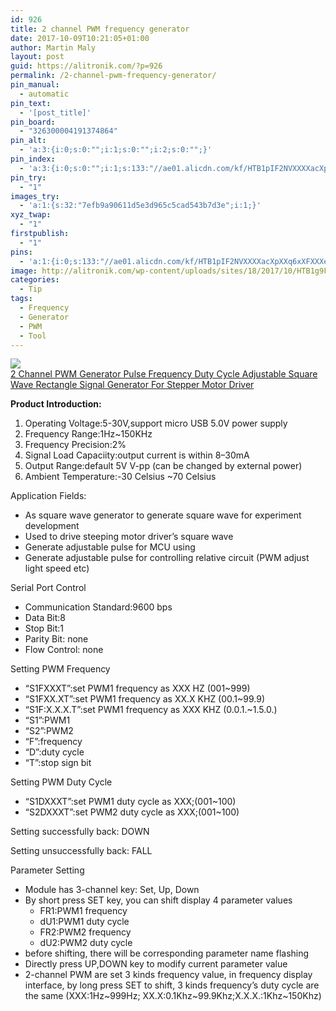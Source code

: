 ```yaml
---
id: 926
title: 2 channel PWM frequency generator
date: 2017-10-09T10:21:05+01:00
author: Martin Maly
layout: post
guid: https://alitronik.com/?p=926
permalink: /2-channel-pwm-frequency-generator/
pin_manual:
  - automatic
pin_text:
  - '[post_title]'
pin_board:
  - "326300004191374864"
pin_alt:
  - 'a:3:{i:0;s:0:"";i:1;s:0:"";i:2;s:0:"";}'
pin_index:
  - 'a:3:{i:0;s:0:"";i:1;s:133:"//ae01.alicdn.com/kf/HTB1pIF2NVXXXXacXpXXq6xXFXXXe/2-Channel-font-b-PWM-b-font-font-b-Generator-b-font-font-b-Pulse-b.jpg_220x220.jpg";i:2;s:98:"http://alitronik.com/wp-content/uploads/sites/18/2017/10/HTB1g9FBNVXXXXaQaXXXq6xXFXXXx-300x300.jpg";}'
pin_try:
  - "1"
images_try:
  - 'a:1:{s:32:"7efb9a90611d5e3d965c5cad543b7d3e";i:1;}'
xyz_twap:
  - "1"
firstpublish:
  - "1"
pins:
  - 'a:1:{i:0;s:133:"//ae01.alicdn.com/kf/HTB1pIF2NVXXXXacXpXXq6xXFXXXe/2-Channel-font-b-PWM-b-font-font-b-Generator-b-font-font-b-Pulse-b.jpg_220x220.jpg";}'
image: http://alitronik.com/wp-content/uploads/sites/18/2017/10/HTB1g9FBNVXXXXaQaXXXq6xXFXXXx.jpg
categories:
  - Tip
tags:
  - Frequency
  - Generator
  - PWM
  - Tool
---
```

<a href="http://s.click.aliexpress.com/e/vB2bIuJ" target="_parent"><img src="//ae01.alicdn.com/kf/HTB1pIF2NVXXXXacXpXXq6xXFXXXe/2-Channel-font-b-PWM-b-font-font-b-Generator-b-font-font-b-Pulse-b.jpg_220x220.jpg" /><span style="display: block;">2 Channel PWM Generator Pulse Frequency Duty Cycle Adjustable Square Wave Rectangle Signal Generator For Stepper Motor Driver</span></a>

**Product Introduction:**

  1. Operating Voltage:5-30V,support micro USB 5.0V power supply
  2. Frequency Range:1Hz~150KHz
  3. Frequency Precision:2%
  4. Signal Load Capaciity:output current is within 8&#8211;30mA
  5. Output Range:default 5V V-pp (can be changed by external power)
  6. Ambient Temperature:-30 Celsius ~70 Celsius

Application Fields:

  * As square wave generator to generate square wave for experiment development
  * Used to drive steeping motor driver&#8217;s square wave
  * Generate adjustable pulse for MCU using
  * Generate adjustable pulse for controlling relative circuit (PWM adjust light speed etc)

Serial Port Control

  * Communication Standard:9600 bps
  * Data Bit:8
  * Stop Bit:1
  * Parity Bit: none
  * Flow Control: none

Setting PWM Frequency

  * &#8220;S1FXXXT&#8221;:set PWM1 frequency as XXX HZ (001~999)
  * &#8220;S1FXX.XT&#8221;:set PWM1 frequency as XX.X KHZ (00.1~99.9)
  * &#8220;S1F:X.X.X.T&#8221;:set PWM1 frequency as XXX KHZ (0.0.1.~1.5.0.)
  * &#8220;S1&#8221;:PWM1
  * &#8220;S2&#8221;:PWM2
  * &#8220;F&#8221;:frequency
  * &#8220;D&#8221;:duty cycle
  * &#8220;T&#8221;:stop sign bit

Setting PWM Duty Cycle

  * &#8220;S1DXXXT&#8221;:set PWM1 duty cycle as XXX;(001~100)
  * &#8220;S2DXXXT&#8221;:set PWM2 duty cycle as XXX;(001~100)

Setting successfully back: DOWN

Setting unsuccessfully back: FALL

Parameter Setting

  * Module has 3-channel key: Set, Up, Down
  * By short press SET key, you can shift display 4 parameter values 
      * FR1:PWM1 frequency
      * dU1:PWM1 duty cycle
      * FR2:PWM2 frequency
      * dU2:PWM2 duty cycle
  * before shifting, there will be corresponding parameter name flashing
  * Directly press UP,DOWN key to modify current parameter value
  * 2-channel PWM are set 3 kinds frequency value, in frequency display interface, by long press SET to shift, 3 kinds frequency&#8217;s duty cycle are the same (XXX:1Hz~999Hz; XX.X:0.1Khz~99.9Khz;X.X.X.:1Khz~150Khz)